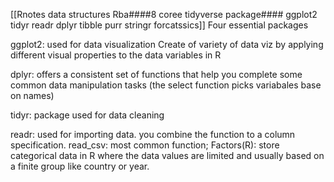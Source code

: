 
[[Rnotes data structures  Rba####8 coree tidyverse package####
ggplot2
tidyr
readr
dplyr
tibble
purr
stringr
forcatssics]]
Four essential packages 

ggplot2: used for data visualization Create of variety of data viz by applying different visual properties to the data variables in R

dplyr: offers a consistent set of functions that help you complete some common data manipulation tasks (the select function picks variabales base on names)

tidyr: package used for data cleaning 

readr: used for importing data. you combine the function to a column specification. 
		read_csv: most common function; 
		Factors(R): store categorical data in R where the data values are limited and usually based on a finite group like country or year.

